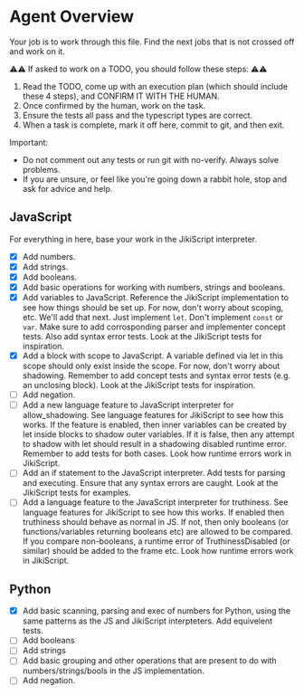 # Agent Overview

Your job is to work through this file. Find the next jobs that is not crossed off and work on it.

⚠️⚠️ If asked to work on a TODO, you should follow these steps: ⚠️⚠️

1. Read the TODO, come up with an execution plan (which should include these 4 steps), and CONFIRM IT WITH THE HUMAN.
2. Once confirmed by the human, work on the task.
3. Ensure the tests all pass and the typescript types are correct.
4. When a task is complete, mark it off here, commit to git, and then exit.

Important:

- Do not comment out any tests or run git with no-verify. Always solve problems.
- If you are unsure, or feel like you're going down a rabbit hole, stop and ask for advice and help.

## JavaScript

For everything in here, base your work in the JikiScript interpreter.

- [x] Add numbers.
- [x] Add strings.
- [x] Add booleans.
- [x] Add basic operations for working with numbers, strings and booleans.
- [x] Add variables to JavaScript. Reference the JikiScript implementation to see how things should be set up. For now, don't worry about scoping, etc. We'll add that next. Just implement `let`. Don't implement `const` or `var`. Make sure to add corrosponding parser and implementer concept tests. Also add syntax error tests. Look at the JikiScript tests for inspiration.
- [x] Add a block with scope to JavaScript. A variable defined via let in this scope should only exist inside the scope. For now, don't worry about shadowing. Remember to add concept tests and syntax error tests (e.g. an unclosing block). Look at the JikiScript tests for inspiration.
- [ ] Add negation.
- [ ] Add a new language feature to JavaScript interpreter for allow_shadowing. See language features for JikiScript to see how this works. If the feature is enabled, then inner variables can be created by let inside blocks to shadow outer variables. If it is false, then any attempt to shadow with let should result in a shadowing disabled runtime error. Remember to add tests for both cases. Look how runtime errors work in JikiScript.
- [ ] Add an if statement to the JavaScript interpreter. Add tests for parsing and executing. Ensure that any syntax errors are caught. Look at the JikiScript tests for examples.
- [ ] Add a language feature to the JavaScript interpreter for truthiness. See language features for JikiScript to see how this works. If enabled then truthiness should behave as normal in JS. If not, then only booleans (or functions/variables returning booleans etc) are allowed to be compared. If you compare non-booleans, a runtime error of TruthinessDisabled (or similar) should be added to the frame etc. Look how runtime errors work in JikiScript.

## Python

- [x] Add basic scanning, parsing and exec of numbers for Python, using the same patterns as the JS and JikiScript interpteters. Add equivelent tests.
- [ ] Add booleans
- [ ] Add strings
- [ ] Add basic grouping and other operations that are present to do with numbers/strings/bools in the JS implementation.
- [ ] Add negation.
